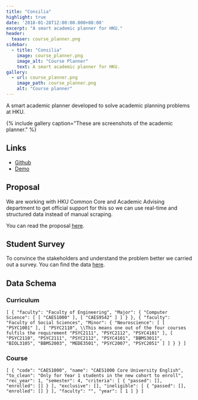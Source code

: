 ```yaml
---
title: "Consilia"
highlight: true
date: '2018-01-28T12:00:00.000+08:00'
excerpt: "A smart academic planner for HKU."
header:
  teaser: course_planner.png
sidebar:
  - title: "Consilia"
    image: course_planner.png
    image_alt: "Course Planner"
    text: A smart academic planner for HKU.
gallery:
  - url: course_planner.png
    image_path: course_planner.png
    alt: "Course planner"
---
```


A smart academic planner developed to solve academic planning problems at HKU.

{% include gallery caption="These are screenshots of the academic planner." %}

## Links

* [Github](https://github.com/utkarsh867/Consilia)
* [Demo](http://dbil.southeastasia.cloudapp.azure.com:3000)

## Proposal

We are working with HKU Common Core and Academic Advising department to get official support for this so we can use real-time and structured data instead of manual scraping.

You can read the proposal [here](https://docs.google.com/document/d/1wDlMYRghCE826MMMo283TukCORy_jY0d9yf6ey5SyX8/edit?usp=sharing).

## Student Survey

To convince the stakeholders and understand the problem better we carried out a survey. You can find the data [here](assets/survey_data.pdf).

## Data Schema

### Curriculum

`[ { "faculty": "Faculty of Engineering", "Major": { "Computer Science": [ [ "CAES1000" ], [ "CAES9542" ] ] } }, { "faculty": "Faculty of Social Sciences", "Minor": { "Neuroscience": [ [ "PSYC1001" ], [ "PSYC2110", \\This means one out of the four courses fulfils the requirement "PSYC2111", "PSYC2112", "PSYC4101" ], [ "PSYC2110", "PSYC2111", "PSYC2112", "PSYC4101", "BBMS3011", "BIOL3105", "BBMS2003", "MEDE3501", "PSYC2007", "PSYC2051" ] ] } } ]`

### Course

`[ { "code": "CAES1000", "name": "CAES1000 Core University English", "to_clean": "Only for Year 1 students in the new cohort to enroll", "rec_year": 1, "semester": 4, "criteria": [ { "passed": [], "enrolled": [] } ], "exclusive": [], "ineligible": [ { "passed": [], "enrolled": [] } ], "faculty": "", "year": [ 1 ] } ]`

